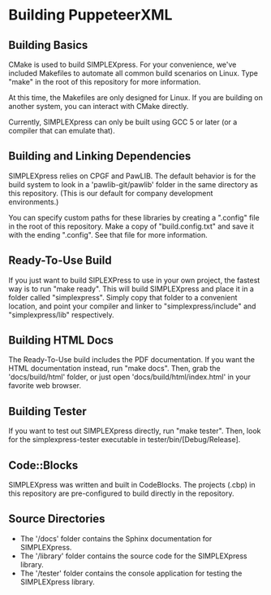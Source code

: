 Building PuppeteerXML
=====================

Building Basics
----------------------
CMake is used to build SIMPLEXpress. For your convenience,
we've included Makefiles to automate all common build scenarios on Linux.
Type "make" in the root of this repository for more information.

At this time, the Makefiles are only designed for Linux. If you are building
on another system, you can interact with CMake directly.

Currently, SIMPLEXpress can only be built using GCC 5 or later (or a compiler
that can emulate that).

Building and Linking Dependencies
-----------------------------------
SIMPLEXpress relies on CPGF and PawLIB. The default behavior is for the build
system to look in a 'pawlib-git/pawlib' folder in the same directory as this
repository. (This is our default for company development environments.)

You can specify custom paths for these libraries by creating a ".config" file
in the root of this repository. Make a copy of "build.config.txt" and save it
with the ending ".config". See that file for more information.

Ready-To-Use Build
--------------------
If you just want to build SIPLEXPress to use in your own project, the fastest
way is to run "make ready". This will build SIMPLEXpress and place it in a
folder called "simplexpress". Simply copy that folder to a convenient location,
and point your compiler and linker to "simplexpress/include" and
"simplexpress/lib" respectively.

Building HTML Docs
--------------------------
The Ready-To-Use build includes the PDF documentation. If you want the HTML
documentation instead, run "make docs". Then, grab the 'docs/build/html'
folder, or just open 'docs/build/html/index.html' in your favorite web
browser.

Building Tester
----------------------
If you want to test out SIMPLEXpress directly, run "make tester". Then, look
for the simplexpress-tester executable in tester/bin/[Debug/Release].

Code::Blocks
---------------------
SIMPLEXpress was written and built in CodeBlocks. The projects (.cbp) in this
repository are pre-configured to build directly in the repository.

Source Directories
---------------------
- The '/docs' folder contains the Sphinx documentation for SIMPLEXpress.
- The '/library' folder contains the source code for the SIMPLEXpress
  library.
- The '/tester' folder contains the console application for testing
  the SIMPLEXpress library.
